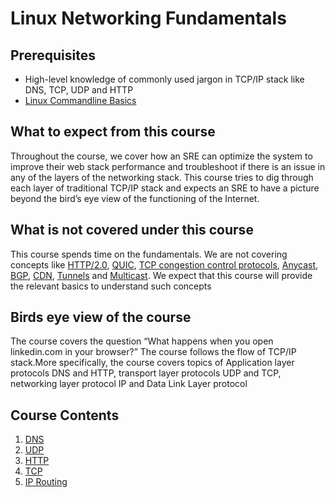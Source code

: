 # Linux Networking Fundamentals

## Prerequisites

- High-level knowledge of commonly used jargon in TCP/IP stack like  DNS, TCP, UDP and HTTP
- [Linux Commandline Basics](https://linkedin.github.io/school-of-de/linux_basics/command_line_basics/)

## What to expect from this course

Throughout the course, we cover how an SRE can optimize the system to improve their web stack performance and troubleshoot if there is an issue in any of the layers of the networking stack. This course tries to dig through each layer of traditional TCP/IP stack and expects an SRE to have a picture beyond the bird’s eye view of the functioning of the Internet.

## What is not covered under this course

This course spends time on the fundamentals. We are not covering concepts like [HTTP/2.0](https://en.wikipedia.org/wiki/HTTP/2), [QUIC](https://en.wikipedia.org/wiki/QUIC), [TCP congestion control protocols](https://en.wikipedia.org/wiki/TCP_congestion_control), [Anycast](https://en.wikipedia.org/wiki/Anycast), [BGP](https://en.wikipedia.org/wiki/Border_Gateway_Protocol), [CDN](https://en.wikipedia.org/wiki/Content_delivery_network), [Tunnels](https://en.wikipedia.org/wiki/Virtual_private_network) and [Multicast](https://en.wikipedia.org/wiki/Multicast). We expect that this course will provide the relevant basics to understand such concepts

## Birds eye view of the course

The course covers the question “What happens when you open linkedin.com in your browser?” The course follows the flow of TCP/IP stack.More specifically, the course covers topics of Application layer protocols DNS and HTTP, transport layer protocols UDP and TCP, networking layer protocol IP and Data Link Layer protocol 

##  Course Contents
1. [DNS](https://linkedin.github.io/school-of-de/linux_networking/dns/)
2. [UDP](https://linkedin.github.io/school-of-de/linux_networking/udp/)
3. [HTTP](https://linkedin.github.io/school-of-de/linux_networking/http/)
4. [TCP](https://linkedin.github.io/school-of-de/linux_networking/tcp/)
5. [IP Routing](https://linkedin.github.io/school-of-de/linux_networking/ipr/)
